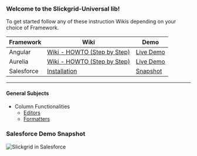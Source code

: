 ### Welcome to the Slickgrid-Universal lib!

To get started follow any of these instruction Wikis depending on your choice of Framework.

| Framework | Wiki | Demo |
| --------- | ---- | ---- |
| Angular | [Wiki - HOWTO (Step by Step)](https://github.com/ghiscoding/angular-slickgrid/wiki/HOWTO---Step-by-Step) | [Live Demo](https://ghiscoding.github.io/Angular-Slickgrid/)
| Aurelia | [Wiki - HOWTO (Step by Step)](https://github.com/ghiscoding/aurelia-slickgrid/wiki/HOWTO--Step-by-Step) | [Live Demo](https://ghiscoding.github.io/aurelia-slickgrid/)
| Salesforce | [Installation](/ghiscoding/slickgrid-universal/wiki/Installation---Salesforce-(LWC)) | [Snapshot](https://github.com/ghiscoding/slickgrid-universal/wiki#salesforce-demo-snapshot)
----

#### General Subjects

* Column Functionalities
    * [Editors](/ghiscoding/slickgrid-universal/wiki/Editors)
    * [Formatters](/ghiscoding/slickgrid-universal/wiki/Formatters)

### Salesforce Demo Snapshot
![Slickgrid in Salesforce](https://i.imgur.com/YzkSbcD.png)